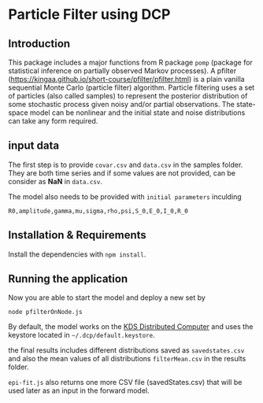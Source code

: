 
# Particle Filter using DCP
## Introduction
This package includes a major functions from R package `pomp` (package for statistical inference on partially observed Markov processes).
A pfilter (https://kingaa.github.io/short-course/pfilter/pfilter.html) is a plain vanilla sequential Monte Carlo (particle filter) algorithm. Particle filtering uses a set of particles (also called samples) to represent the posterior distribution of some stochastic process given noisy and/or partial observations. The state-space model can be nonlinear and the initial state and noise distributions can take any form required.


##  input data
The first step is to provide `covar.csv` and `data.csv` in the samples folder. They are both time series and if some values are not provided, can be consider as **NaN** in `data.csv`.

The model also needs to be provided with `initial parameters` inculding 
```
R0,amplitude,gamma,mu,sigma,rho,psi,S_0,E_0,I_0,R_0
``` 

## Installation & Requirements
Install the dependencies with `npm install`. 

## Running the application
Now you are able to start the model and deploy a new set by

```
node pfilterOnNode.js
```

By default, the model works on the [KDS Distributed Computer](https://portal.distributed.computer/) and uses the keystore located in `~/.dcp/default.keystore`.

the final results includes different distributions saved as `savedstates.csv` and also the mean values of all distributions `filterMean.csv` in the results folder.

`epi-fit.js`  also returns one more CSV file (savedStates.csv) that will be used later as an input in the forward model.